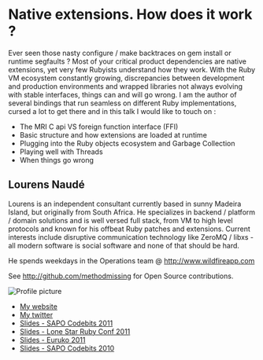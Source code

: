# Native extensions. How does it work ?

Ever seen those nasty configure / make backtraces on gem install or runtime segfaults ? Most of your critical product dependencies are native extensions, yet very few Rubyists understand how they work. With the Ruby VM ecosystem constantly growing, discrepancies between development and production environments and wrapped libraries not always evolving with stable interfaces, things can and will go wrong. I am the author of several bindings that run seamless on different Ruby implementations, cursed a lot to get there and in this talk I would like to touch on :

* The MRI C api VS foreign function interface (FFI)
* Basic structure and how extensions are loaded at runtime
* Plugging into the Ruby objects ecosystem and Garbage Collection
* Playing well with Threads
* When things go wrong

## Lourens Naudé

Lourens is an independent consultant currently based in sunny Madeira Island, but originally from South Africa. He specializes in backend / platform / domain solutions and is well versed full stack, from VM to high level protocols and known for his offbeat Ruby patches and extensions. Current interests include disruptive communication technology like ZeroMQ / libxs - all modern software is social software and none of that should be hard.

He spends weekdays in the Operations team @ http://www.wildfireapp.com

See http://github.com/methodmissing for Open Source contributions.

![Profile picture](https://github.com/methodmissing/call-for-proposals/raw/master/example/profile_picture.jpg)

- [My website](http://www.methodmissing.com)
- [My twitter](https://twitter.com/#!/methodmissing)
- [Slides - SAPO Codebits 2011](http://www.slideshare.net/methodmissing/sapo-codebits-2011)
- [Slides - Lone Star Ruby Conf 2011](http://www.slideshare.net/methodmissing/in-the-loop-lone-star-ruby-conference)
- [Slides - Euruko 2011](http://www.slideshare.net/methodmissing/euruko-2011-in-the-loop)
- [Slides - SAPO Codebits 2010](http://www.slideshare.net/methodmissing/event-driven-architecture)

